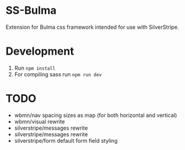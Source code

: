 # SS-Bulma
Extension for Bulma css framework intended for use with SilverStripe.

# Development
1. Run `npm install`
2. For compiling sass run `npm run dev`

# TODO
* wbmn/nav spacing sizes as map (for both horizontal and vertical)
* wbmn/visual rewrite
* silverstripe/messages rewrite
* silverstripe/messages rewrite
* silverstripe/form default form field styling
